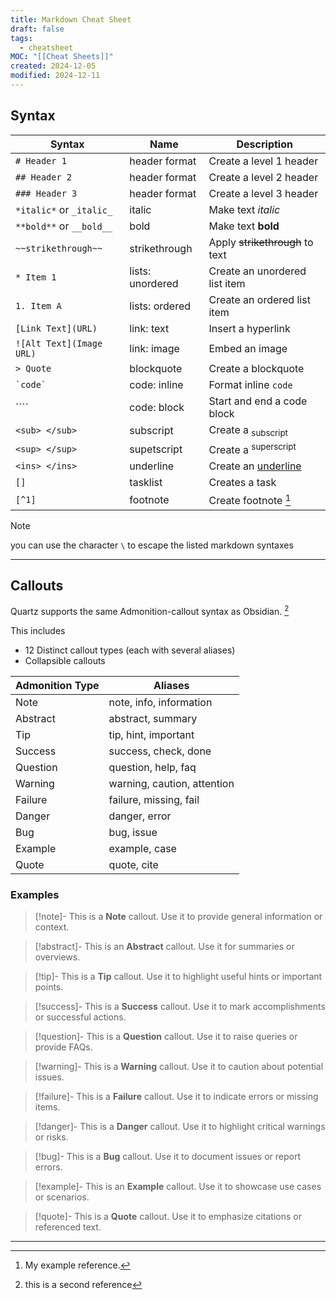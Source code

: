 ```yaml
---
title: Markdown Cheat Sheet
draft: false
tags:
  - cheatsheet
MOC: "[[Cheat Sheets]]"
created: 2024-12-05
modified: 2024-12-11
---
```


## Syntax

| Syntax                   | Name             | Description                     |
| ------------------------ | ---------------- | ------------------------------- |
| `# Header 1`             | header format    | Create a level 1 header         |
| `## Header 2`            | header format    | Create a level 2 header         |
| `### Header 3`           | header format    | Create a level 3 header         |
| `*italic*` or `_italic_` | italic           | Make text *italic*              |
| `**bold**` or `__bold__` | bold             | Make text **bold**              |
| `~~strikethrough~~`      | strikethrough    | Apply ~~strikethrough~~ to text |
| `* Item 1`               | lists: unordered | Create an unordered list item   |
| `1. Item A `             | lists: ordered   | Create an ordered list item     |
| `[Link Text](URL)`       | link: text       | Insert a hyperlink              |
| `![Alt Text](Image URL)` | link: image      | Embed an image                  |
| `> Quote`                | blockquote       | Create a blockquote             |
| `` `code` ``             | code: inline     | Format inline `code`            |
| \````                    | code: block      | Start and end a code block      |
| `<sub> </sub>`           | subscript        | Create a <sub>subscript</sub>   |
| `<sup> </sup>`           | supetscript      | Create a <sup>superscript</sup> |
| `<ins> </ins>`           | underline        | Create an <ins>underline</ins>  |
| `[]`                     | tasklist         | Creates a task                  |
| `[^1]`                   | footnote         | Create footnote [^1]            |
>[!note]
>you can use the character `\` to escape the listed markdown syntaxes

---
## Callouts

Quartz supports the same Admonition-callout syntax as Obsidian. [^2]

This includes
- 12 Distinct callout types (each with several aliases)
- Collapsible callouts

| **Admonition Type** | **Aliases**                 |
| ------------------- | --------------------------- |
| Note                | note, info, information     |
| Abstract            | abstract, summary           |
| Tip                 | tip, hint, important        |
| Success             | success, check, done        |
| Question            | question, help, faq         |
| Warning             | warning, caution, attention |
| Failure             | failure, missing, fail      |
| Danger              | danger, error               |
| Bug                 | bug, issue                  |
| Example             | example, case               |
| Quote               | quote, cite                 |

### Examples


> [!note]-
> This is a **Note** callout. Use it to provide general information or context.

> [!abstract]-
> This is an **Abstract** callout. Use it for summaries or overviews.

> [!tip]-
> This is a **Tip** callout. Use it to highlight useful hints or important points.

> [!success]-
> This is a **Success** callout. Use it to mark accomplishments or successful actions.

> [!question]-
> This is a **Question** callout. Use it to raise queries or provide FAQs.

> [!warning]-
> This is a **Warning** callout. Use it to caution about potential issues.

> [!failure]-
> This is a **Failure** callout. Use it to indicate errors or missing items.

> [!danger]-
> This is a **Danger** callout. Use it to highlight critical warnings or risks.

> [!bug]-
> This is a **Bug** callout. Use it to document issues or report errors.

> [!example]-
> This is an **Example** callout. Use it to showcase use cases or scenarios.

> [!quote]-
> This is a **Quote** callout. Use it to emphasize citations or referenced text.

---

[^1]: My example reference.
[^2]: this is a second reference
